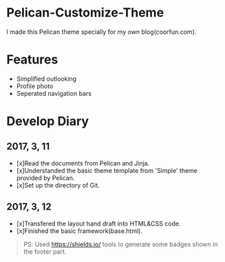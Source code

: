 # Pelican-Customize-Theme

I made this Pelican theme specially for my own blog(coorfun.com). 

# Features
- Simplified outlooking
- Profile photo
- Seperated navigation bars

# Develop Diary

## 2017, 3, 11
- [x]Read the documents from Pelican and Jinja.
- [x]Understanded the basic theme template from 'Simple' theme provided by Pelican.
- [x]Set up the directory of Git.

## 2017, 3, 12
- [x]Transfered the layout hand draft into HTML&CSS code.
- [x]Finished the basic framework(base.html).
>PS: Used https://shields.io/ tools to generate some badges shown in the footer part.
